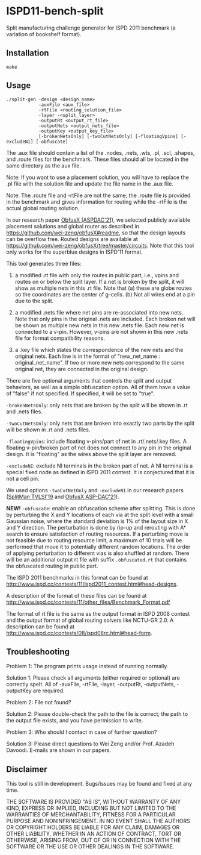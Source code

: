 # ISPD11-bench-split
Split manufacturing challenge generator for ISPD 2011 benchmark (a variation of bookshelf format).

## Installation
    make

## Usage
    ./split-gen -design <design_name> 
                -auxFile <aux_file> 
                -rtFile <routing_solution_file> 
                -layer -<split_layer> 
                -outputRt <output_rt_file> 
                -outputNets <output_nets_file> 
                -outputKey <output_key_file> 
                [-brokenNetsOnly] [-twoCutNetsOnly] [-floatingVpins] [-excludeNI] [-obfuscate]

The .aux file should contain a list of the .nodes, .nets, .wts, .pl, .scl, .shapes, and .route files for the benchmark. These files should all be located in the same directory as the aux file. 

Note: If you want to use a placement solution, you will have to replace the .pl file with the solution file and update the file name in the .aux file.

Note: The .route file and -rtFile are not the same; the .route file is provided in the benchmark and gives information for routing while the -rtFile is the actual global routing solution.

In our research paper [ObfusX (ASPDAC'21)](https://ieeexplore.ieee.org/document/9371556), we selected publicly available placement solutions and global router as described in https://github.com/wei-zeng/obfusX#readme, so that the design layouts can be overflow free. Routed designs are available at https://github.com/wei-zeng/obfusX/tree/master/circuits. Note that this tool only works for the superblue designs in ISPD'11 format.


This tool generates three files:

1) a modified .rt file with only the routes in public part, i.e., vpins and routes on or below the split layer. If a net is broken by the split, it will show as multiple nets in this .rt file. Note that (a) these are globe routes so the coordinates are the center of g-cells. (b) Not all wires end at a pin due to the split.

2) a modified .nets file where net pins are re-associated into new nets. Note that only pins in the original .nets are included. Each broken net will be shown as multiple new nets in this new .nets file. Each new net is connected to a v-pin. However, v-pins are not shown in this new .nets file for format compatibility reasons.

3) a .key file which states the correspondence of the new nets and the original nets. Each line is in the format of "new_net_name : original_net_name". If two or more new nets correspond to the same original net, they are connected in the original design.


There are five optional arguments that controls the split and output behaviors, as well as a simple obfuscation option. All of them have a value of "false" if not specified. If specified, it will be set to "true".

`-brokenNetsOnly`: only nets that are broken by the split will be shown in .rt and .nets files.

`-twoCutNetsOnly`: only nets that are broken into exactly two parts by the split will be shown in .rt and .nets files.

`-floatingVpins`: include floating v-pins/part of net in .rt/.nets/.key files. A floating v-pin/broken part of net does not connect to any pin in the original design. It is "floating" as the wires above the split layer are removed.

`-excludeNI`: exclude NI terminals in the broken part of net. A NI terminal is a special fixed node as defined in ISPD 2011 contest. It is conjectured that it is not a cell pin.

We used options `-twoCutNetOnly` and `-excludeNI` in our research papers ([SplitMan TVLSI'19](https://ieeexplore.ieee.org/document/8789523) and [ObfusX ASP-DAC'21](https://ieeexplore.ieee.org/document/9371556)).

**NEW!** `-obfuscate`: enable an obfuscation scheme after splitting. This is done by perturbing the X and Y locations of each via at the split level with a small Gaussian noise, where the standard deviation is 1% of the layout size in X and Y direction. The perturbation is done by rip-up and rerouting with A* search to ensure satisfaction of routing resources. If a perturbing move is not feasible due to routing resource limit, a maximum of 10 trials will be performed that move it to potentially different random locations. The order of applying perturbation to different vias is also shuffled at random. There will be an additional output rt file with suffix `.obfuscated.rt` that contains the obfuscated routing in public part. 

The ISPD 2011 benchmarks in this format can be found at http://www.ispd.cc/contests/11/ispd2011_contest.html#head-designs.

A description of the format of these files can be found at http://www.ispd.cc/contests/11/other_files/Benchmark_Format.pdf

The format of rt file is the same as the output format in ISPD 2008 contest and the output format of global routing solvers like NCTU-GR 2.0. A description can be found at http://www.ispd.cc/contests/08/ispd08rc.html#head-form.

 

## Troubleshooting
Problem 1: The program prints usage instead of running normally.

Solution 1: Please check all arguments (either required or optional) are correctly spelt. All of -auxFile, -rtFile, -layer, -outputRt, -outputNets, -outputKey are required.

Problem 2: File not found?

Solution 2: Please double-check the path to the file is correct; the path to the output file exists, and you have permission to write.

Problem 3: Who should I contact in case of further question?

Solution 3: Please direct questions to Wei Zeng and/or Prof. Azadeh Davoodi. E-mails are shown in our papers.

## Disclaimer
This tool is still in development. Bugs/issues may be found and fixed at any time.

THE SOFTWARE IS PROVIDED "AS IS", WITHOUT WARRANTY OF ANY KIND, EXPRESS OR IMPLIED, INCLUDING BUT NOT LIMITED TO THE WARRANTIES OF MERCHANTABILITY, FITNESS FOR A PARTICULAR PURPOSE AND NONINFRINGEMENT. IN NO EVENT SHALL THE AUTHORS OR COPYRIGHT HOLDERS BE LIABLE FOR ANY CLAIM, DAMAGES OR OTHER LIABILITY, WHETHER IN AN ACTION OF CONTRACT, TORT OR OTHERWISE, ARISING FROM, OUT OF OR IN CONNECTION WITH THE SOFTWARE OR THE USE OR OTHER DEALINGS IN THE SOFTWARE.
